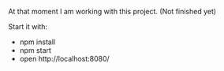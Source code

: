 At that moment I am working with this project. (Not finished yet)

Start it with:
* npm install
* npm start
* open http://localhost:8080/
